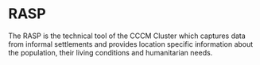 # RASP
The RASP is the technical tool of the CCCM Cluster which captures data from informal settlements and provides location specific information about the population, their living conditions and humanitarian needs. 
